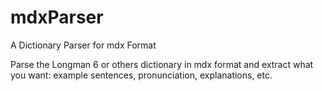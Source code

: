 # mdxParser
A Dictionary Parser for mdx Format

Parse the Longman 6 or others dictionary in mdx format and extract what you want: example sentences, pronunciation, explanations, etc.
